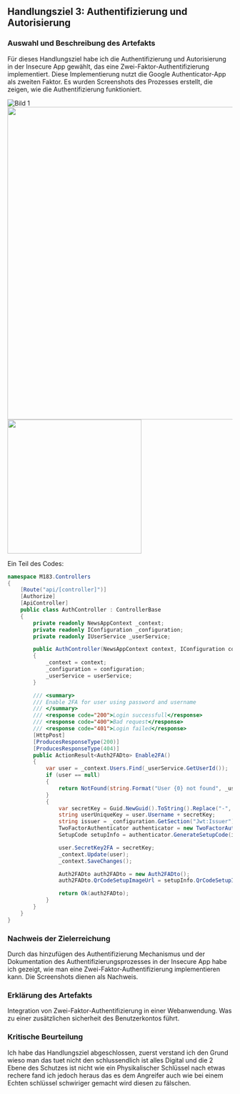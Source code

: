 ## Handlungsziel 3: Authentifizierung und Autorisierung

### Auswahl und Beschreibung des Artefakts
Für dieses Handlungsziel habe ich die Authentifizierung und Autorisierung in der Insecure App gewählt, das eine Zwei-Faktor-Authentifizierung implementiert. Diese Implementierung nutzt die Google Authenticator-App als zweiten Faktor. Es wurden Screenshots des Prozesses erstellt, die zeigen, wie die Authentifizierung funktioniert.

![Bild 1](https://github.com/BigDipsey/BruhinElvis-LB183/assets/89131634/ba42ba74-86e2-4ab6-92a6-f764d407b370)
<img src="https://github.com/BigDipsey/BruhinElvis-LB183/assets/89131634/f3fc883b-b264-44a2-8995-4c465e6a4c1a" style="height: 700;">
<img src="https://github.com/BigDipsey/BruhinElvis-LB183/assets/89131634/7a3f7af9-d988-448d-8c2e-794d94de7983" width="300">

Ein Teil des Codes:
```C#
namespace M183.Controllers
{
    [Route("api/[controller]")]
    [Authorize]
    [ApiController]
    public class AuthController : ControllerBase
    {
        private readonly NewsAppContext _context;
        private readonly IConfiguration _configuration;
        private readonly IUserService _userService;

        public AuthController(NewsAppContext context, IConfiguration configuration, IUserService userService)
        {
            _context = context;
            _configuration = configuration;
            _userService = userService;
        }

        /// <summary>
        /// Enable 2FA for user using password and username
        /// </summary>
        /// <response code="200">Login successfull</response>
        /// <response code="400">Bad request</response>
        /// <response code="401">Login failed</response>
        [HttpPost]
        [ProducesResponseType(200)]
        [ProducesResponseType(404)]
        public ActionResult<Auth2FADto> Enable2FA()
        {
            var user = _context.Users.Find(_userService.GetUserId());
            if (user == null)
            {
                return NotFound(string.Format("User {0} not found", _userService.GetUsername()));
            }
            {
                var secretKey = Guid.NewGuid().ToString().Replace("-", "").Substring(0, 10);
                string userUniqueKey = user.Username + secretKey;
                string issuer = _configuration.GetSection("Jwt:Issuer").Value!;
                TwoFactorAuthenticator authenticator = new TwoFactorAuthenticator();
                SetupCode setupInfo = authenticator.GenerateSetupCode(issuer, user.Username, userUniqueKey, false, 3);

                user.SecretKey2FA = secretKey;
                _context.Update(user);
                _context.SaveChanges();

                Auth2FADto auth2FADto = new Auth2FADto();
                auth2FADto.QrCodeSetupImageUrl = setupInfo.QrCodeSetupImageUrl;

                return Ok(auth2FADto);
            }
        }
    }
}

```


### Nachweis der Zielerreichung
Durch das hinzufügen des Authentifizierung Mechanismus und der Dokumentation des Authentifizierungsprozesses in der Insecure App habe ich gezeigt, wie man eine Zwei-Faktor-Authentifizierung implementieren kann. Die Screenshots dienen als Nachweis.

### Erklärung des Artefakts
Integration von Zwei-Faktor-Authentifizierung in einer Webanwendung. Was zu einer zusätzlichen sicherheit des Benutzerkontos führt.

### Kritische Beurteilung
Ich habe das Handlungsziel abgeschlossen, zuerst verstand ich den Grund wieso man das tuet nicht den schlussendlich ist alles Digital und die 2 Ebene des Schutzes ist nicht wie ein Physikalischer Schlüssel nach etwas rechere fand ich jedoch heraus das es dem Angreifer auch wie bei einem Echten schlüssel schwiriger gemacht wird diesen zu fälschen.
